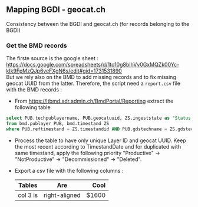 ## Mapping BGDI - geocat.ch
Consistency between the BGDI and geocat.ch (for records belonging to the BGDI)
### Get the BMD records
The firste source is the google sheet : https://docs.google.com/spreadsheets/d/1to10g8bIhVv0GxMQZk00Yc-kIk9FpMzQJp6veFXgN6s/edit#gid=1731531890<br>
But we rely also on the BMD to add missing records and to fix missing geocat UUID from the latter.
Therefore, the script need a `report.csv` file with the BMD records :
* From https://ltbmd.adr.admin.ch/BmdPortal/Reporting extract the following table
```sql
select PUB.techpublayername, PUB.geocatuuid, ZS.ingeststate as "Status (ZS)", PUB.ingeststate as "INGESTSTATE", ZS.TimestandDate
from bmd.publayer PUB, bmd.timestand ZS
where PUB.reftimestand = ZS.timestandid AND PUB.gdstechname = ZS.gdstechname;  
```
* Process the table to have only unique Layer ID and geocat UUID. Keep the most recent according to TimestandDate and for duplicated with same timestand, apply the following priority "Productive" -> "NotProductive" -> "Decommissioned" -> "Deleted".
* Export a csv file with the following columns :

  | Tables        | Are           | Cool  |
  | ------------- |:-------------:| -----:|
  | col 3 is      | right-aligned | $1600 |
